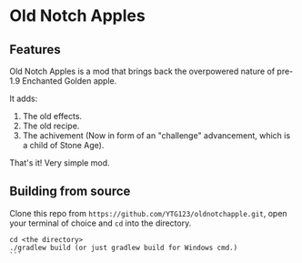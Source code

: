# Old Notch Apples

## Features
Old Notch Apples is a mod that brings back the overpowered nature of pre-1.9 Enchanted Golden apple.

It adds:
1. The old effects.
1. The old recipe.
1. The achivement (Now in form of an "challenge" advancement, which is a child of Stone Age).

That's it! Very simple mod.

## Building from source
Clone this repo from `https://github.com/YTG123/oldnotchapple.git`, open your terminal of choice and `cd` into the directory.

````
cd <the directory>
./gradlew build (or just gradlew build for Windows cmd.)
```
